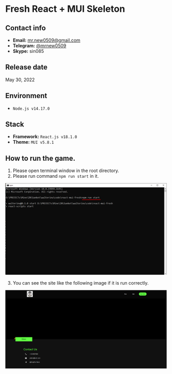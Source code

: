 # Fresh React + MUI Skeleton

## Contact info
- **Email:** mr.new0509@gmail.com
- **Telegram:** [@mrnew0509](https://t.me/mrnew0509)
- **Skype:** sin085

## Release date
May 30, 2022

## Environment
- `Node.js v14.17.0`

## Stack
- **Framework:** `React.js v18.1.0`
- **Theme:** `MUI v5.8.1`

## How to run the game.
1. Please open terminal window in the root directory.
2. Please run command `npm run start` in it.

![guide-terminal](readme_images/guide-terminal.png)

3. You can see the site like the following image if it is run correctly.

![guide-site](readme_images/guide-site.png)